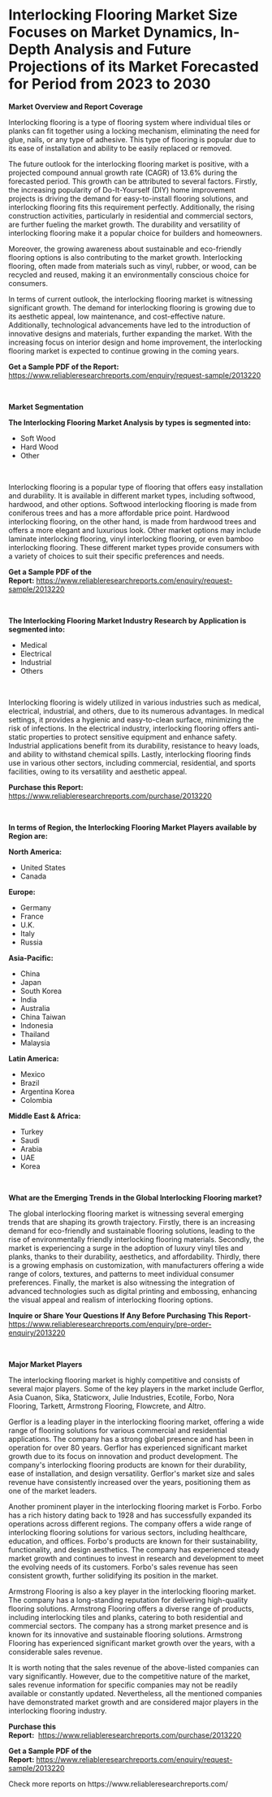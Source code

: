 <p><h1>Interlocking Flooring Market Size Focuses on Market Dynamics, In-Depth Analysis and Future Projections of its Market Forecasted for Period from 2023 to 2030</h1></p><p><strong>Market Overview and Report Coverage</strong></p>
<p><p>Interlocking flooring is a type of flooring system where individual tiles or planks can fit together using a locking mechanism, eliminating the need for glue, nails, or any type of adhesive. This type of flooring is popular due to its ease of installation and ability to be easily replaced or removed.</p><p>The future outlook for the interlocking flooring market is positive, with a projected compound annual growth rate (CAGR) of 13.6% during the forecasted period. This growth can be attributed to several factors. Firstly, the increasing popularity of Do-It-Yourself (DIY) home improvement projects is driving the demand for easy-to-install flooring solutions, and interlocking flooring fits this requirement perfectly. Additionally, the rising construction activities, particularly in residential and commercial sectors, are further fueling the market growth. The durability and versatility of interlocking flooring make it a popular choice for builders and homeowners.</p><p>Moreover, the growing awareness about sustainable and eco-friendly flooring options is also contributing to the market growth. Interlocking flooring, often made from materials such as vinyl, rubber, or wood, can be recycled and reused, making it an environmentally conscious choice for consumers.</p><p>In terms of current outlook, the interlocking flooring market is witnessing significant growth. The demand for interlocking flooring is growing due to its aesthetic appeal, low maintenance, and cost-effective nature. Additionally, technological advancements have led to the introduction of innovative designs and materials, further expanding the market. With the increasing focus on interior design and home improvement, the interlocking flooring market is expected to continue growing in the coming years.</p></p>
<p><strong>Get a Sample PDF of the Report:</strong> <a href="https://www.reliableresearchreports.com/enquiry/request-sample/2013220">https://www.reliableresearchreports.com/enquiry/request-sample/2013220</a></p>
<p>&nbsp;</p>
<p><strong>Market Segmentation</strong></p>
<p><strong>The Interlocking Flooring Market Analysis by types is segmented into:</strong></p>
<p><ul><li>Soft Wood</li><li>Hard Wood</li><li>Other</li></ul></p>
<p>&nbsp;</p>
<p><p>Interlocking flooring is a popular type of flooring that offers easy installation and durability. It is available in different market types, including softwood, hardwood, and other options. Softwood interlocking flooring is made from coniferous trees and has a more affordable price point. Hardwood interlocking flooring, on the other hand, is made from hardwood trees and offers a more elegant and luxurious look. Other market options may include laminate interlocking flooring, vinyl interlocking flooring, or even bamboo interlocking flooring. These different market types provide consumers with a variety of choices to suit their specific preferences and needs.</p></p>
<p><strong>Get a Sample PDF of the Report:</strong>&nbsp;<a href="https://www.reliableresearchreports.com/enquiry/request-sample/2013220">https://www.reliableresearchreports.com/enquiry/request-sample/2013220</a></p>
<p>&nbsp;</p>
<p><strong>The Interlocking Flooring Market Industry Research by Application is segmented into:</strong></p>
<p><ul><li>Medical</li><li>Electrical</li><li>Industrial</li><li>Others</li></ul></p>
<p>&nbsp;</p>
<p><p>Interlocking flooring is widely utilized in various industries such as medical, electrical, industrial, and others, due to its numerous advantages. In medical settings, it provides a hygienic and easy-to-clean surface, minimizing the risk of infections. In the electrical industry, interlocking flooring offers anti-static properties to protect sensitive equipment and enhance safety. Industrial applications benefit from its durability, resistance to heavy loads, and ability to withstand chemical spills. Lastly, interlocking flooring finds use in various other sectors, including commercial, residential, and sports facilities, owing to its versatility and aesthetic appeal.</p></p>
<p><strong>Purchase this Report:</strong>&nbsp; <a href="https://www.reliableresearchreports.com/purchase/2013220">https://www.reliableresearchreports.com/purchase/2013220</a></p>
<p>&nbsp;</p>
<p><strong>In terms of Region, the Interlocking Flooring Market Players available by Region are:</strong></p>
<p>
    <p> <strong> North America: </strong>
        <ul>
            <li>United States</li>
            <li>Canada</li>
        </ul>
        </p> 
    <p> <strong> Europe: </strong>
        <ul>
            <li>Germany</li>
            <li>France</li>
            <li>U.K.</li>
            <li>Italy</li>
            <li>Russia</li>
        </ul>
        </p> 
    <p> <strong> Asia-Pacific: </strong>
        <ul>
            <li>China</li>
            <li>Japan</li>
            <li>South Korea</li>
            <li>India</li>
            <li>Australia</li>
            <li>China Taiwan</li>
            <li>Indonesia</li>
            <li>Thailand</li>
            <li>Malaysia</li>
        </ul>
        </p> 
    <p> <strong> Latin America: </strong>
        <ul>
            <li>Mexico</li>
            <li>Brazil</li>
            <li>Argentina Korea</li>
            <li>Colombia</li>
        </ul>
        </p> 
    <p> <strong> Middle East & Africa: </strong>
        <ul>
            <li>Turkey</li>
            <li>Saudi</li>
            <li>Arabia</li>
            <li>UAE</li>
            <li>Korea</li>
        </ul>
    </p>
    </p>
<p>&nbsp;</p>
<p><strong>What are the Emerging Trends in the Global Interlocking Flooring market?</strong></p>
<p><p>The global interlocking flooring market is witnessing several emerging trends that are shaping its growth trajectory. Firstly, there is an increasing demand for eco-friendly and sustainable flooring solutions, leading to the rise of environmentally friendly interlocking flooring materials. Secondly, the market is experiencing a surge in the adoption of luxury vinyl tiles and planks, thanks to their durability, aesthetics, and affordability. Thirdly, there is a growing emphasis on customization, with manufacturers offering a wide range of colors, textures, and patterns to meet individual consumer preferences. Finally, the market is also witnessing the integration of advanced technologies such as digital printing and embossing, enhancing the visual appeal and realism of interlocking flooring options.</p></p>
<p><strong>Inquire or Share Your Questions If Any Before Purchasing This Report</strong>- <a href="https://www.reliableresearchreports.com/enquiry/pre-order-enquiry/2013220">https://www.reliableresearchreports.com/enquiry/pre-order-enquiry/2013220</a></p>
<p>&nbsp;</p>
<p><strong>Major Market Players</strong></p>
<p><p>The interlocking flooring market is highly competitive and consists of several major players. Some of the key players in the market include Gerflor, Asia Cuanon, Sika, Staticworx, Julie Industries, Ecotile, Forbo, Nora Flooring, Tarkett, Armstrong Flooring, Flowcrete, and Altro. </p><p>Gerflor is a leading player in the interlocking flooring market, offering a wide range of flooring solutions for various commercial and residential applications. The company has a strong global presence and has been in operation for over 80 years. Gerflor has experienced significant market growth due to its focus on innovation and product development. The company's interlocking flooring products are known for their durability, ease of installation, and design versatility. Gerflor's market size and sales revenue have consistently increased over the years, positioning them as one of the market leaders.</p><p>Another prominent player in the interlocking flooring market is Forbo. Forbo has a rich history dating back to 1928 and has successfully expanded its operations across different regions. The company offers a wide range of interlocking flooring solutions for various sectors, including healthcare, education, and offices. Forbo's products are known for their sustainability, functionality, and design aesthetics. The company has experienced steady market growth and continues to invest in research and development to meet the evolving needs of its customers. Forbo's sales revenue has seen consistent growth, further solidifying its position in the market.</p><p>Armstrong Flooring is also a key player in the interlocking flooring market. The company has a long-standing reputation for delivering high-quality flooring solutions. Armstrong Flooring offers a diverse range of products, including interlocking tiles and planks, catering to both residential and commercial sectors. The company has a strong market presence and is known for its innovative and sustainable flooring solutions. Armstrong Flooring has experienced significant market growth over the years, with a considerable sales revenue.</p><p>It is worth noting that the sales revenue of the above-listed companies can vary significantly. However, due to the competitive nature of the market, sales revenue information for specific companies may not be readily available or constantly updated. Nevertheless, all the mentioned companies have demonstrated market growth and are considered major players in the interlocking flooring industry.</p></p>
<p><strong>Purchase this Report:</strong>&nbsp;&nbsp;<a href="https://www.reliableresearchreports.com/purchase/2013220">https://www.reliableresearchreports.com/purchase/2013220</a></p>
<p></p>
<p><strong>Get a Sample PDF of the Report:</strong>&nbsp;<a href="https://www.reliableresearchreports.com/enquiry/request-sample/2013220">https://www.reliableresearchreports.com/enquiry/request-sample/2013220</a></p>
<p>Check more reports on https://www.reliableresearchreports.com/</p>
